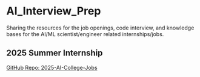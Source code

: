 # AI_Interview_Prep
Sharing the resources for the job openings, code interview, and knowledge bases for the AI/ML scientist/engineer related internships/jobs. 

## 2025 Summer Internship
[GitHub Repo: 2025-AI-College-Jobs](https://github.com/speedyapply/2025-AI-College-Jobs?tab=readme-ov-file)
